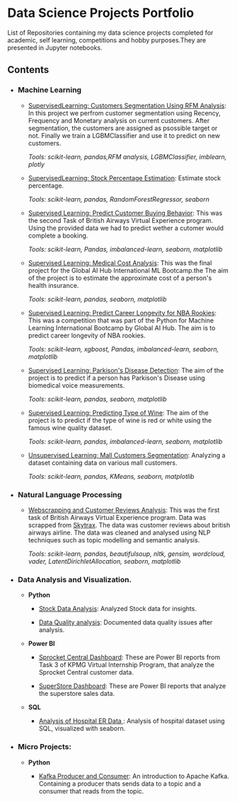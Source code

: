 # Data Science Projects Portfolio
List of Repositories containing my data science projects completed for academic, self learning, competitions and hobby purposes.They are presented in Jupyter notebooks.


## Contents

- ### Machine Learning
     - [SupervisedLearning: Customers Segmentation Using RFM Analysis](https://github.com/dalphonorechi/KPMG-Virtual-Program/blob/main/customer_segmentation.ipynb): In this project we perfrom customer segmentation using Recency, Frequency and Monetary analysis on current customers. After segmentation, the customers are assigned as psossible target or not. Finally we train a LGBMClassifier and use it to predict on new customers.
    
         _Tools: scikit-learn, pandas,RFM analysis, LGBMClassifier, imblearn, plotly_
         
     - [SupervisedLearning: Stock Percentage Estimation](https://github.com/dalphonorechi/Cognizant-Virtual-Program/blob/main/Task-3%20Modelling.ipynb): Estimate stock percentage.
    
         _Tools: scikit-learn, pandas, RandomForestRegressor, seaborn_
         
     - [Supervised Learning: Predict Customer Buying Behavior](https://github.com/dalphonorechi/British-Airways-Virtual-Experience-Program/blob/main/Predicting%20Customer%20Buying%20Behavior.ipynb): This was the second Task of British Airways Virtual Experience program. Using the provided data we had to predict wether a cutomer would complete a booking.
     
         _Tools: scikit-learn, Pandas, imbalanced-learn, seaborn, matplotlib_

    - [Supervised Learning: Medical Cost Analysis](https://github.com/dalphonorechi/Global-AI-Hub-International-ML-Bootcamp/blob/master/Medical%20Cost%20Analysis.ipynb): This was the final project for the Global AI Hub International ML Bootcamp.the The aim of the project is to estimate the approximate cost of a person's health insurance.
    
         _Tools: scikit-learn, pandas, seaborn, matplotlib_

    - [Supervised Learning: Predict Career Longevity for NBA Rookies](https://github.com/dalphonorechi/Global-AI-Hub-International-ML-Bootcamp/blob/master/Predict%20Career%20Longevity%20for%20NBA%20Rookies.ipynb): This was a competition that was part of the Python for Machine Learning International Bootcamp by Global AI Hub. The aim is to predict career longevity of NBA rookies.
    
         _Tools: scikit-learn, xgboost, Pandas, imbalanced-learn, seaborn, matplotlib_
    
    - [Supervised Learning: Parkison's Disease Detection](https://github.com/dalphonorechi/Parkison-s-Disease/blob/main/Parkison's%20Disease%20Detection.ipynb): The aim of the project is to predict if a person has Parkison's Disease using biomedical voice measurements.
    
         _Tools: scikit-learn, pandas, seaborn, matplotlib_

    - [Supervised Learning: Predicting Type of Wine](https://github.com/dalphonorechi/Wine-Type/blob/main/Predicting%20Wine%20Type.ipynb): The aim of the project is to predict if the type of wine is red or white using the famous wine quality dataset.
    
         _Tools: scikit-learn, pandas, imbalanced-learn, seaborn, matplotlib_
    
    - [Unsupervised Learning: Mall Customers Segmentation](https://github.com/dalphonorechi/Mall-Customer-Segmentation/blob/main/CustomerSegmentation.ipynb): Analyzing a dataset containing data on various mall customers.
    
         _Tools: scikit-learn, pandas, KMeans, seaborn, matplotlib_
         
- ### Natural Language Processing

    - [Webscrapping and Customer Reviews Analysis](https://github.com/dalphonorechi/British-Airways-Virtual-Experience-Program/blob/main/Web%20Scrapping%20Customer%20Reviews%20Analysis.ipynb): This was the first task of British Airways Virtual Experience program. Data was scrapped from [Skytrax](https://www.airlinequality.com/airline-reviews/british-airways). The data was customer reviews about british airways airline. The data was cleaned and analysed using NLP techniques such as topic modelling and semantic analysis.

        _Tools: scikit-learn, pandas, beautifulsoup, nltk, gensim, wordcloud, vader, LatentDirichletAllocation, seaborn, matplotlib_ 

- ### Data Analysis and Visualization.
    * __Python__
    
        - [Stock Data Analysis](https://github.com/dalphonorechi/Cognizant-Virtual-Program/blob/main/eda_modelling.ipynb): Analyzed Stock data for insights.
        
        - [Data Quality analysis](https://github.com/dalphonorechi/KPMG-Virtual-Program/blob/main/KPMG-DataQuality.docx): Documented data quality issues after analysis.

    * __Power BI__
    
        - [Sprocket Central Dashboard](https://github.com/dalphonorechi/KPMG-Virtual-Program/blob/main/sprocket_central.pbix): These are Power BI reports from Task 3 of KPMG Virtual Internship Program, that analyze the Sprocket Central customer data.
        
        - [SuperStore Dashboard](https://github.com/dalphonorechi/SuperStore-Sales-Dashboard): These are Power BI reports that analyze the superstore sales data.
        
     * __SQL__
    
        - [Analysis of Hospital ER Data ](https://github.com/dalphonorechi/SQL-EDA-Hospital-Data):  Analysis of hospital dataset using SQL, visualized with seaborn.
        
- ### Micro Projects: 

    - __Python__
    
        - [Kafka Producer and Consumer](https://github.com/dalphonorechi/Kafka-Intro): An introduction to Apache Kafka. Containing a producer thats sends data to a topic and a consumer that reads from the topic. 
